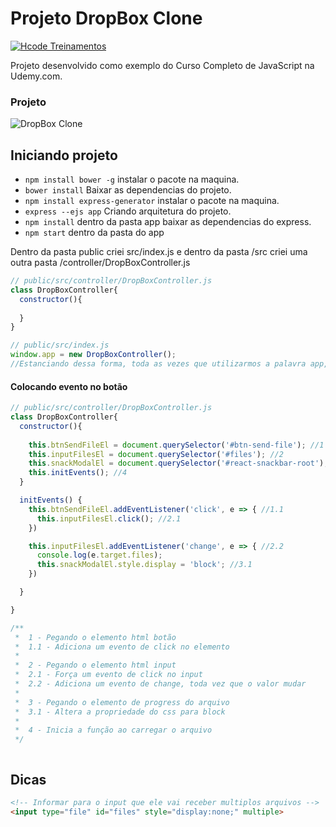 # Projeto DropBox Clone

[![Hcode Treinamentos](https://www.hcode.com.br/res/img/hcode-200x100.png)](https://www.hcode.com.br)

Projeto desenvolvido como exemplo do Curso Completo de JavaScript na Udemy.com.

### Projeto
![DropBox Clone](https://firebasestorage.googleapis.com/v0/b/hcode-com-br.appspot.com/o/DropBoxClone.jpg?alt=media&token=d59cad0c-440d-4516-88f2-da904b9bb443)

## Iniciando projeto

- `npm install bower -g` instalar o pacote na maquina.
- `bower install` Baixar as dependencias do projeto.
- `npm install express-generator` instalar o pacote na maquina.
- `express --ejs app` Criando arquitetura do projeto.
- `npm install` dentro da pasta app baixar as dependencias do express.
- `npm start` dentro da pasta do app

Dentro da pasta public criei src/index.js e dentro da pasta /src criei uma outra pasta /controller/DropBoxController.js
~~~Javascript
// public/src/controller/DropBoxController.js
class DropBoxController{
  constructor(){
    
  }
}
~~~ 
~~~Javascript
// public/src/index.js
window.app = new DropBoxController();
//Estanciando dessa forma, toda as vezes que utilizarmos a palavra app, vamos ter acesso ao nosso object
~~~ 

#### Colocando evento no botão
~~~Javascript
// public/src/controller/DropBoxController.js
class DropBoxController{
  constructor(){
    
    this.btnSendFileEl = document.querySelector('#btn-send-file'); //1
    this.inputFilesEl = document.querySelector('#files'); //2
    this.snackModalEl = document.querySelector('#react-snackbar-root');//3 
    this.initEvents(); //4
  }

  initEvents() {
    this.btnSendFileEl.addEventListener('click', e => { //1.1
      this.inputFilesEl.click(); //2.1
    })

    this.inputFilesEl.addEventListener('change', e => { //2.2
      console.log(e.target.files);
      this.snackModalEl.style.display = 'block'; //3.1
    })

  }

}

/**
 *  1 - Pegando o elemento html botão
 *  1.1 - Adiciona um evento de click no elemento
 * 
 *  2 - Pegando o elemento html input
 *  2.1 - Força um evento de click no input
 *  2.2 - Adiciona um evento de change, toda vez que o valor mudar
 * 
 *  3 - Pegando o elemento de progress do arquivo
 *  3.1 - Altera a propriedade do css para block
 * 
 *  4 - Inicia a função ao carregar o arquivo
 */

~~~ 
~~~Javascript
~~~ 


## Dicas 

~~~HTML
<!-- Informar para o input que ele vai receber multiplos arquivos -->
<input type="file" id="files" style="display:none;" multiple>
~~~

